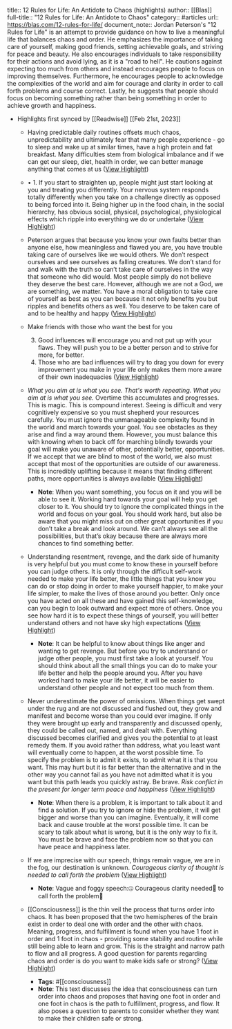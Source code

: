 title:: 12 Rules for Life: An Antidote to Chaos (highlights)
author:: [[Blas]]
full-title:: "12 Rules for Life: An Antidote to Chaos"
category:: #articles
url:: https://blas.com/12-rules-for-life/
document_note:: Jordan Peterson's "12 Rules for Life" is an attempt to provide guidance on how to live a meaningful life that balances chaos and order. He emphasizes the importance of taking care of yourself, making good friends, setting achievable goals, and striving for peace and beauty. He also encourages individuals to take responsibility for their actions and avoid lying, as it is a "road to hell". He cautions against expecting too much from others and instead encourages people to focus on improving themselves. Furthermore, he encourages people to acknowledge the complexities of the world and aim for courage and clarity in order to call forth problems and course correct. Lastly, he suggests that people should focus on becoming something rather than being something in order to achieve growth and happiness.

- Highlights first synced by [[Readwise]] [[Feb 21st, 2023]]
	- Having predictable daily routines offsets much chaos, unpredictability and ultimately fear that many people experience - go to sleep and wake up at similar times, have a high protein and fat breakfast. Many difficulties stem from biological imbalance and if we can get our sleep, diet, health in order, we can better manage anything that comes at us ([View Highlight](https://read.readwise.io/read/01gsm7he3yawebj0adjnpd3yv0))
	- •   1.  If you start to straighten up, people might just start looking at you and treating you differently. Your nervous system responds totally differently when you take on a challenge directly as opposed to being forced into it. Being higher up in the food chain, in the social hierarchy, has obvious social, physical, psychological, physiological effects which ripple into everything we do or undertake ([View Highlight](https://read.readwise.io/read/01gsm7hp1mgtcbzmx1sz4nkrwr))
	- Peterson argues that because you know your own faults better than anyone else, how meaningless and flawed you are, you have trouble taking care of ourselves like we would others. We don’t respect ourselves and see ourselves as falling creatures. We don’t stand for and walk with the truth so can’t take care of ourselves in the way that someone who did would. Most people simply do not believe they deserve the best care. However, although we are not a God, we are something, we matter. You have a moral obligation to take care of yourself as best as you can because it not only benefits you but ripples and benefits others as well. You deserve to be taken care of and to be healthy and happy ([View Highlight](https://read.readwise.io/read/01gsm7hy8n4a5dxwyy8ar3hs77))
	- Make friends with those who want the best for you
	  
	  3.  Good influences will encourage you and not put up with your flaws. They will push you to be a better person and to strive for more, for better.
	  4.  Those who are bad influences will try to drag you down for every improvement you make in your life only makes them more aware of their own inadequacies ([View Highlight](https://read.readwise.io/read/01gsm7j63785xs8d0thcqge8br))
	- *What you aim at is what you see. That's worth repeating. What you aim at is what you see.* Overtime this accumulates and progresses. This is magic. This is compound interest. Seeing is difficult and very cognitively expensive so you must shepherd your resources carefully. You must ignore the unmanageable complexity found in the world and march towards your goal. You see obstacles as they arise and find a way around them. However, you must balance this with knowing when to back off for marching blindly towards your goal will make you unaware of other, potentially better, opportunities. If we accept that we are blind to most of the world, we also must accept that most of the opportunities are outside of our awareness. This is incredibly uplifting because it means that finding different paths, more opportunities is always available ([View Highlight](https://read.readwise.io/read/01gsm7jg1yyh5b7a8kqmpz0dve))
		- **Note**: When you want something, you focus on it and you will be able to see it. Working hard towards your goal will help you get closer to it. You should try to ignore the complicated things in the world and focus on your goal. You should work hard, but also be aware that you might miss out on other great opportunities if you don’t take a break and look around. We can’t always see all the possibilities, but that’s okay because there are always more chances to find something better.
	- Understanding resentment, revenge, and the dark side of humanity is very helpful but you must come to know these in yourself before you can judge others. It is only through the difficult self-work needed to make your life better, the little things that you know you can do or stop doing in order to make yourself happier, to make your life simpler, to make the lives of those around you better. Only once you have acted on all these and have gained this self-knowledge, can you begin to look outward and expect more of others. Once you see how hard it is to expect these things of yourself, you will better understand others and not have sky high expectations ([View Highlight](https://read.readwise.io/read/01gsm7m4n8qcp7w9ak2042e21a))
		- **Note**: It can be helpful to know about things like anger and wanting to get revenge. But before you try to understand or judge other people, you must first take a look at yourself. You should think about all the small things you can do to make your life better and help the people around you. After you have worked hard to make your life better, it will be easier to understand other people and not expect too much from them.
	- Never underestimate the power of omissions. When things get swept under the rug and are not discussed and flushed out, they grow and manifest and become worse than you could ever imagine. If only they were brought up early and transparently and discussed openly, they could be called out, named, and dealt with. Everything discussed becomes clarified and gives you the potential to at least remedy them. If you avoid rather than address, what you least want will eventually come to happen, at the worst possible time. To specify the problem is to admit it exists, to admit what it is that you want. This may hurt but it is far better than the alternative and in the other way you cannot fail as you have not admitted what it is you want but this path leads you quickly astray. Be brave. *Risk conflict in the present for longer term peace and happiness* ([View Highlight](https://read.readwise.io/read/01gsm7nx612tgvj2dabqxqzh0r))
		- **Note**: When there is a problem, it is important to talk about it and find a solution. If you try to ignore or hide the problem, it will get bigger and worse than you can imagine. Eventually, it will come back and cause trouble at the worst possible time. It can be scary to talk about what is wrong, but it is the only way to fix it. You must be brave and face the problem now so that you can have peace and happiness later.
	- If we are imprecise with our speech, things remain vague, we are in the fog, our destination is unknown. *Courageous clarity of thought is needed to call forth the problem* ([View Highlight](https://read.readwise.io/read/01gsm7prjfnp5kjwz2acjt31h3))
		- **Note**: Vague and foggy speech:🤐
		  Courageous clarity needed💪
		  to call forth the problem🤔
	- [[Consciousness]] is the thin veil the process that turns order into chaos. It has been proposed that the two hemispheres of the brain exist in order to deal one with order and the other with chaos. Meaning, progress, and fulfillment is found when you have 1 foot in order and 1 foot in chaos - providing some stability and routine while still being able to learn and grow. This is the straight and narrow path to flow and all progress. A good question for parents regarding chaos and order is do you want to make kids safe or strong? ([View Highlight](https://read.readwise.io/read/01gsm7qh136gtvj2esqn53r3ec))
		- **Tags**: #[[consciousness]]
		- **Note**: This text discusses the idea that consciousness can turn order into chaos and proposes that having one foot in order and one foot in chaos is the path to fulfillment, progress, and flow. It also poses a question to parents to consider whether they want to make their children safe or strong.